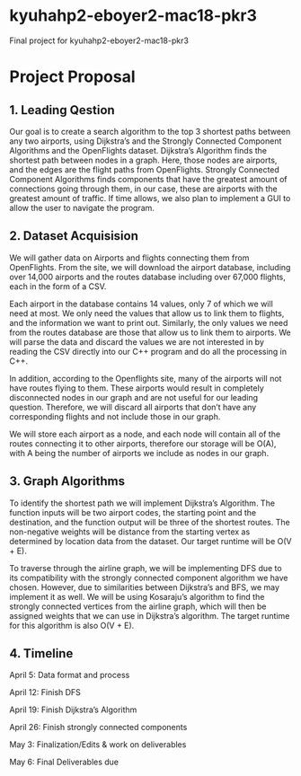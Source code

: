 # kyuhahp2-eboyer2-mac18-pkr3
Final project for kyuhahp2-eboyer2-mac18-pkr3

# Project Proposal

## 1. Leading Qestion
Our goal is to create a search algorithm to the top 3 shortest paths between any two airports, using Dijkstra’s and the Strongly Connected Component Algorithms and the OpenFlights dataset. Dijkstra’s Algorithm finds the shortest path between nodes in a graph. Here, those nodes are airports, and the edges are the flight paths from OpenFlights. Strongly Connected Component Algorithms finds components that have the greatest amount of connections going through them, in our case, these are airports with the greatest amount of traffic. If time allows, we also plan to implement a GUI to allow the user to navigate the program. 

## 2. Dataset Acquisision
We will gather data on Airports and flights connecting them from OpenFlights. From the site, we will download the airport database, including over 14,000 airports and the routes database including over 67,000 flights, each in the form of a CSV.

Each airport in the database contains 14 values, only 7 of which we will need at most. We only need the values that allow us to link them to flights, and the information we want to print out. Similarly, the only values we need from the routes database are those that allow us to link them to airports. We will parse the data and discard the values we are not interested in by reading the CSV directly into our C++ program and do all the processing in C++.

In addition, according to the Openflights site, many of the airports will not have routes flying to them. These airports would result in completely disconnected nodes in our graph and are not useful for our leading question. Therefore, we will discard all airports that don’t have any corresponding flights and not include those in our graph.

We will store each airport as a node, and each node will contain all of the routes connecting it to other airports, therefore our storage will be O(A), with A being the number of airports we include as nodes in our graph.

## 3. Graph Algorithms
To identify the shortest path we will implement Dijkstra’s Algorithm. The function inputs will be two airport codes, the starting point and the destination, and the function output will be three of the shortest routes. The non-negative weights will be distance from the starting vertex as determined by location data from the dataset. Our target runtime will be O(V + E).

To traverse through the airline graph, we will be implementing DFS due to its compatibility with the strongly connected component algorithm we have chosen. However, due to similarities between Dijkstra’s and BFS, we may implement it as well. We will be using Kosaraju’s algorithm to find the strongly connected vertices from the airline graph, which will then be assigned weights that we can use in Dijkstra’s algorithm. The target runtime for this algorithm is also O(V + E).

## 4. Timeline
April 5: Data format and process

April 12: Finish DFS

April 19: Finish Dijkstra’s Algorithm

April 26: Finish strongly connected components

May 3: Finalization/Edits & work on deliverables

May 6: Final Deliverables due
